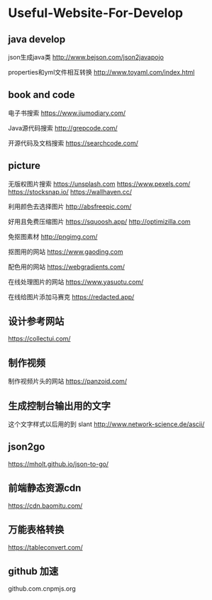 # Useful-Website-For-Develop

## java develop
json生成java类
http://www.bejson.com/json2javapojo

properties和yml文件相互转换
http://www.toyaml.com/index.html

## book and code
电子书搜索
https://www.jiumodiary.com/

Java源代码搜索
http://grepcode.com/

开源代码及文档搜索
https://searchcode.com/


## picture
无版权图片搜索
https://unsplash.com
https://www.pexels.com/
https://stocksnap.io/
https://wallhaven.cc/

利用颜色去选择图片
http://absfreepic.com/

好用且免费压缩图片
https://squoosh.app/
http://optimizilla.com

免抠图素材
http://pngimg.com/

抠图用的网站
https://www.gaoding.com

配色用的网站
https://webgradients.com/

在线处理图片的网站
https://www.yasuotu.com/

在线给图片添加马赛克
https://redacted.app/

## 设计参考网站
https://collectui.com/

## 制作视频
制作视频片头的网站
https://panzoid.com/

## 生成控制台输出用的文字
这个文字样式以后用的到 slant
http://www.network-science.de/ascii/

## json2go
https://mholt.github.io/json-to-go/

## 前端静态资源cdn
https://cdn.baomitu.com/

## 万能表格转换
https://tableconvert.com/

## github 加速
github.com.cnpmjs.org
